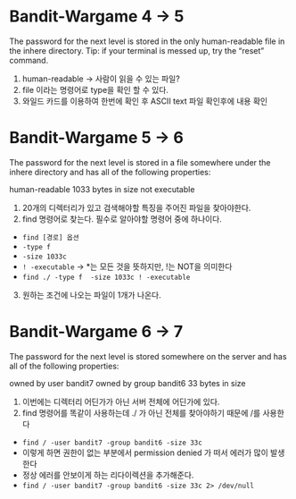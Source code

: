 <h1>Bandit-Wargame 4 -> 5 </h1>
The password for the next level is stored in the only human-readable file in the inhere directory. Tip: if your terminal is messed up, try the “reset” command.

1. human-readable -> 사람이 읽을 수 있는 파일?
2. file 이라는 명령어로 type을 확인 할 수 있다.
3. 와일드 카드를 이용하여 한번에 확인 후 ASCII text 파일 확인후에 내용 확인



<h1>Bandit-Wargame 5 -> 6 </h1>
The password for the next level is stored in a file somewhere under the inhere directory and has all of the following properties:

human-readable
1033 bytes in size
not executable

1. 20개의 디렉터리가 있고 검색해야할 특징을 주어진 파일을 찾아야한다.
2. find 명령어로 찾는다. 필수로 알아야할 명령어 중에 하나이다.
 - `find [경로] 옵션`
 - `-type f`
 - `-size 1033c`
 - `! -executable` -> *는 모든 것을 뜻하지만, !는 NOT을 의미한다
 - `find ./ -type f  -size 1033c ! -executable`
3. 원하는 조건에 나오는 파일이 1개가 나온다.


<h1>Bandit-Wargame 6 -> 7 </h1>
The password for the next level is stored somewhere on the server and has all of the following properties:

owned by user bandit7
owned by group bandit6
33 bytes in size

1. 이번에는 디렉터리 어딘가가 아닌 서버 전체에 어딘가에 있다.
2. find 명령어를 똑같이 사용하는데 ./ 가 아닌 전체를 찾아야하기 때문에 /를 사용한다
 - `find / -user bandit7 -group bandit6 -size 33c`
 - 이렇게 하면 권한이 없는 부분에서 permission denied 가 떠서 에러가 많이 발생한다 
 - 정상 에러를 안보이게 하는 리다이렉션을 추가해준다.
 - `find / -user bandit7 -group bandit6 -size 33c 2> /dev/null`
